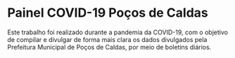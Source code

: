 # Painel COVID-19 Poços de Caldas

Este trabalho foi realizado durante a pandemia da COVID-19, com o objetivo de compilar e divulgar de forma mais clara os dados divulgados pela Prefeitura Municipal de Poços de Caldas, por meio de boletins diários.
